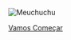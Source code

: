 ![Meuchuchu](https://www12.lunapic.com/editor/working/160589219955025138?1651603349)

[Vamos Começar](README.md)